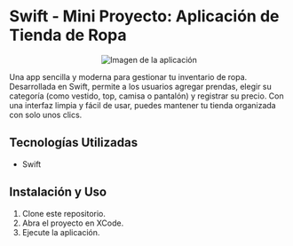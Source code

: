 # Swift - Mini Proyecto: Aplicación de Tienda de Ropa

<p align="center">
    <img src="https://github.com/user-attachments/assets/be74dbdb-d850-42e2-ad7e-bd7431bed875" alt="Imagen de la aplicación" />
</p>

Una app sencilla y moderna para gestionar tu inventario de ropa. Desarrollada en Swift, permite a los usuarios agregar prendas, elegir su categoría (como vestido, top, camisa o pantalón) y registrar su precio. Con una interfaz limpia y fácil de usar, puedes mantener tu tienda organizada con solo unos clics.

## Tecnologías Utilizadas
- Swift

## Instalación y Uso
1. Clone este repositorio.
2. Abra el proyecto en XCode.
3. Ejecute la aplicación.
